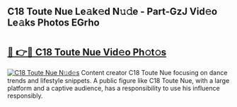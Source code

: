 ## C18 Toute Nue Le𝚊k𝚎d N𝚞𝚍e - Part-GzJ Vid𝚎o Le𝚊ks Photos EGrho

# <h2><a href="http://fb8rur.evod.top/?m=C18+Toute+Nue">🔗 👉🔴 C18 Toute Nue Vid𝚎o Ph𝚘t𝚘s</a></h2>

[![C18 Toute Nue N𝚞d𝚎s](https://i.imgur.com/8V9OHl7.gif)](http://fb8rur.evod.top/?m=C18+Toute+Nue)
Content creator C18 Toute Nue focusing on dance trends and lifestyle snippets. A public figure like C18 Toute Nue, with a large platform and a captive audience, has a responsibility to use his influence responsibly. 
